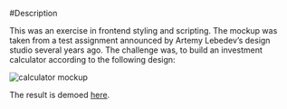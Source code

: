 #Description

This was an exercise in frontend styling and scripting. The mockup was taken from a test assignment announced by Artemy Lebedev’s design studio several years ago. The challenge was, to build an investment calculator according to the following design:

![calculator mockup](http://www.artlebedev.ru/studio/vacancy/i/web-tech-ua-8/web-tech-ua-8-preview.jpg)

The result is demoed [here](http://azangru.github.io/investment-calculator-exercise).
